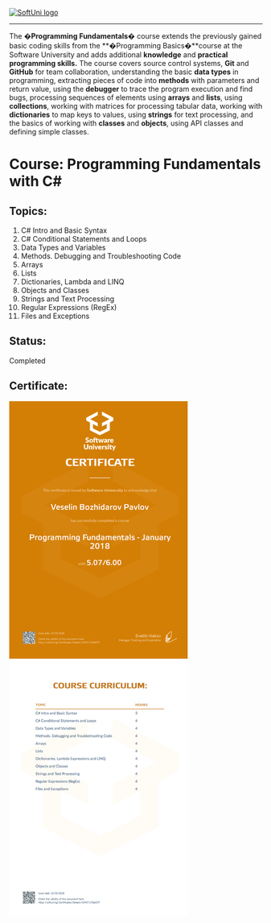 <a href="https://softuni.bg/trainings/courses" rel="Courses">  ![SoftUni logo][logo] <a/>

[logo]: http://innovationstarterbox.bg/wp-content/uploads/2016/05/Softuni_logo_trasparent.png "Logo Title Text 2"

---
The **�Programming Fundamentals�** course extends the previously gained basic coding skills from the **�Programming Basics�**course at the Software University and adds additional **knowledge** and **practical programming skills.**
The course covers source control systems, **Git** and **GitHub** for team collaboration, understanding the basic **data types** in programming, extracting pieces of code into **methods** with parameters and return value, using the **debugger** to trace the program execution and find bugs, processing sequences of elements using **arrays** and **lists**, using  **collections**, working with matrices for processing tabular data, working with **dictionaries** to map keys to values, using **strings** for text processing, and the basics of working with **classes** and **objects**, using API classes and defining simple classes.

# Course: Programming Fundamentals with C#

## Topics:
01. C# Intro and Basic Syntax
02. C# Conditional Statements and Loops
03. Data Types and Variables 
04. Methods. Debugging and Troubleshooting Code
05. Arrays
06. Lists
07. Dictionaries, Lambda and LINQ
08. Objects and Classes
09. Strings and Text Processing
10. Regular Expressions (RegEx)
11. Files and Exceptions

## Status:
Completed

## Certificate:
<img src="certificate.jpeg"/>
 
